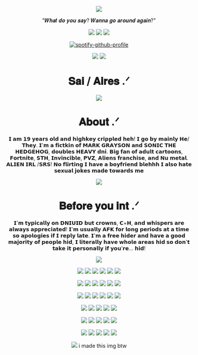 <div align="center">

![](https://komarev.com/ghpvc/?username=Nintenduu&color=324573&abbreviated=true&style=for-the-badge)


"𝑾𝒉𝒂𝒕 𝒅𝒐 𝒚𝒐𝒖 𝒔𝒂𝒚? 𝑾𝒂𝒏𝒏𝒂 𝒈𝒐 𝒂𝒓𝒐𝒖𝒏𝒅 𝒂𝒈𝒂𝒊𝒏?"


<img src="https://64.media.tumblr.com/f5b6c91251ceca3aaff424275ecf70e3/98cbc5b0decebdf1-55/s100x200/962c768bff39e459f6e5a32e72a137413fdb1ab7.gifv">  <img src="https://64.media.tumblr.com/1594df6b89b00f690b1d4305314af5ae/4549815c4d76e6d3-63/s100x200/abf2fcb267bcf059ceef9da772802acb6da7d0c2.gifv">  <img src="https://64.media.tumblr.com/793fce3e93d4202de8d52c5c31205295/786382531e2cf337-e8/s100x200/c149d58f1fd7f8e5c5310d63ee9fc3717c111106.gifv"> 

[![spotify-github-profile](https://spotify-github-profile.kittinanx.com/api/view?uid=ckindler05&cover_image=true&theme=novatorem&show_offline=true&background_color=121212&interchange=true&bar_color=53b14f&bar_color_cover=true)](https://github.com/kittinan/spotify-github-profile)

<img src="https://64.media.tumblr.com/7253a11bfa8910984f17b1a8d694ca6f/3e919be74c0d52b7-4f/s250x400/2163c4d1bb0fd204797f789ff3590b4539a6198e.webp"> <img src="https://64.media.tumblr.com/dec03436f64c2d1d609174c8ba6ac2f7/3e919be74c0d52b7-c8/s250x400/4b60c016f3df77d2a7056939ba1cbb4709a0dbb9.webp">

# 𝐒𝐚𝐢 / 𝐀𝐢𝐫𝐞𝐬 .ᐟ

<p align="center">
<img src="https://files.catbox.moe/a9x73e.png"> 

  <p align="center">
    
# 𝐀𝐛𝐨𝐮𝐭 .ᐟ

𝗜 𝗮𝗺 𝟭𝟵 𝘆𝗲𝗮𝗿𝘀 𝗼𝗹𝗱 𝗮𝗻𝗱 𝗵𝗶𝗴𝗵𝗸𝗲𝘆 𝗰𝗿𝗶𝗽𝗽𝗹𝗲𝗱 𝗵𝗲𝗵! 𝗜 𝗴𝗼 𝗯𝘆 𝗺𝗮𝗶𝗻𝗹𝘆 𝗛𝗲/𝗧𝗵𝗲𝘆. 𝗜'𝗺 𝗮 𝗳𝗶𝗰𝘁𝗸𝗶𝗻 𝗼𝗳 𝗠𝗔𝗥𝗞 𝗚𝗥𝗔𝗬𝗦𝗢𝗡 𝗮𝗻𝗱 𝗦𝗢𝗡𝗜𝗖 𝗧𝗛𝗘 𝗛𝗘𝗗𝗚𝗘𝗛𝗢𝗚, 𝗱𝗼𝘂𝗯𝗹𝗲𝘀 𝗛𝗘𝗔𝗩𝗬 𝗱𝗻𝗶. 𝗕𝗶𝗴 𝗳𝗮𝗻 𝗼𝗳 𝗮𝗱𝘂𝗹𝘁 𝗰𝗮𝗿𝘁𝗼𝗼𝗻𝘀, 𝗙𝗼𝗿𝘁𝗻𝗶𝘁𝗲, 𝗦𝗧𝗛, 𝗜𝗻𝘃𝗶𝗻𝗰𝗶𝗯𝗹𝗲, 𝗣𝗩𝗭, 𝗔𝗹𝗶𝗲𝗻𝘀 𝗳𝗿𝗮𝗻𝗰𝗵𝗶𝘀𝗲, 𝗮𝗻𝗱 𝗡𝘂 𝗺𝗲𝘁𝗮𝗹. 𝗔𝗟𝗜𝗘𝗡 𝗜𝗥𝗟 /𝗦𝗥𝗦! 𝗡𝗼 𝗳𝗹𝗶𝗿𝘁𝗶𝗻𝗴 𝗜 𝗵𝗮𝘃𝗲 𝗮 𝗯𝗼𝘆𝗳𝗿𝗶𝗲𝗻𝗱 𝗯𝗹𝗲𝗵𝗵𝗵 𝗜 𝗮𝗹𝘀𝗼 𝗵𝗮𝘁𝗲 𝘀𝗲𝘅𝘂𝗮𝗹 𝗷𝗼𝗸𝗲𝘀 𝗺𝗮𝗱𝗲 𝘁𝗼𝘄𝗮𝗿𝗱𝘀 𝗺𝗲

<p align="center">
 <img src="https://files.catbox.moe/hio92w.png">

# 𝐁𝐞𝐟𝐨𝐫𝐞 𝐲𝐨𝐮 𝐢𝐧𝐭 .ᐟ

𝗜'𝗺 𝘁𝘆𝗽𝗶𝗰𝗮𝗹𝗹𝘆 𝗼𝗻 𝗗𝗡𝗜𝗨𝗜𝗗 𝗯𝘂𝘁 𝗰𝗿𝗼𝘄𝗻𝘀, 𝗖+𝗛, 𝗮𝗻𝗱 𝘄𝗵𝗶𝘀𝗽𝗲𝗿𝘀 𝗮𝗿𝗲 𝗮𝗹𝘄𝗮𝘆𝘀 𝗮𝗽𝗽𝗿𝗲𝗰𝗶𝗮𝘁𝗲𝗱! 𝗜'𝗺 𝘂𝘀𝘂𝗮𝗹𝗹𝘆 𝗔𝗙𝗞 𝗳𝗼𝗿 𝗹𝗼𝗻𝗴 𝗽𝗲𝗿𝗶𝗼𝗱𝘀 𝗮𝘁 𝗮 𝘁𝗶𝗺𝗲 𝘀𝗼 𝗮𝗽𝗼𝗹𝗼𝗴𝗶𝗲𝘀 𝗶𝗳 𝗜 𝗿𝗲𝗽𝗹𝘆 𝗹𝗮𝘁𝗲. 𝗜'𝗺 𝗮 𝗳𝗿𝗲𝗲 𝗵𝗶𝗱𝗲𝗿 𝗮𝗻𝗱 𝗵𝗮𝘃𝗲 𝗮 𝗴𝗼𝗼𝗱 𝗺𝗮𝗷𝗼𝗿𝗶𝘁𝘆 𝗼𝗳 𝗽𝗲𝗼𝗽𝗹𝗲 𝗵𝗶𝗱, 𝗜 𝗹𝗶𝘁𝗲𝗿𝗮𝗹𝗹𝘆 𝗵𝗮𝘃𝗲 𝘄𝗵𝗼𝗹𝗲 𝗮𝗿𝗲𝗮𝘀 𝗵𝗶𝗱 𝘀𝗼 𝗱𝗼𝗻'𝘁 𝘁𝗮𝗸𝗲 𝗶𝘁 𝗽𝗲𝗿𝘀𝗼𝗻𝗮𝗹𝗹𝘆 𝗶𝗳 𝘆𝗼𝘂'𝗿𝗲... 𝗵𝗶𝗱!

 <img src="https://files.catbox.moe/n691t7.png"> 

<img src="https://64.media.tumblr.com/69efe6070f4e1f5ac82aeb2e787e3f8a/f2cc2a65c0bafe8b-8b/s100x200/9b356ad70d99802bf6fb4387c8a8dcc9847311c0.pnj"> <img src="https://64.media.tumblr.com/0fb2d88ce1c46a92faa714a2dcc08bc2/0dbb877b56918480-cf/s100x200/538ddae26d3657c6273cc88e5f47de4914d10fc6.gifv"> <img src="https://64.media.tumblr.com/9b5e8c88352be49c24d336554b5d2f04/6ee1344952d88480-5d/s100x200/2a86fd9d660ff3ac099616eafa1558b04b4bab02.gifv"> <img src="https://64.media.tumblr.com/74bcaa83644f26d25eba30eee55da917/466cc56e6bf1232e-3b/s100x200/7d5e1c26fce582a51ee315fc97ca7404c207a79e.gifv"> <img src="https://64.media.tumblr.com/09cde1d50e8555960b583a45a673e453/0ff2c29561239f07-ec/s100x200/6f02258bb142be93295656d6e6ee2fc49a5eeb89.pnj"> <img src="https://64.media.tumblr.com/4ec72b354de7326858e8d8f3b38550ef/7fd652550e885837-6b/s100x200/d0536be10e756e2df904e5ea79210b5bfed8f933.pnj">

<img src="https://64.media.tumblr.com/13e0a0641e69b65bbb57a7ee9614ec61/65b1f656acbea9b4-5d/s100x200/6e9b946bd03f8003d4537e04ddd7d1dfdcdecbeb.gifv"> <img src="https://64.media.tumblr.com/ebc4bcdac83df35e534326610eb531db/74f9c1a7524fc393-9b/s100x200/d0ad8670f2999a33bd367ed89a81fec9430b7f94.pnj"> <img src="https://64.media.tumblr.com/264b3faaea2ed3a94ebaf5b3977aa1f4/8c8884896441bfe0-43/s100x200/4d811bbc122e9cd34ad8782770f79836d89ae1a0.pnj"> <img src="https://64.media.tumblr.com/e646ede56dde4e0fd4701442d894487b/c4321a96434ec589-22/s100x200/652b160571dbbb65e4997b3cd55d7ac584b5a4d6.gifv"> <img src="https://64.media.tumblr.com/612fb10eb946a9b7029d40805b0e6713/98cbc5b0decebdf1-1e/s100x200/49b10d249986c2013753bd00223841fefcf602b7.pnj"> <img src="https://64.media.tumblr.com/c0ad37c3221ae13649342e5089e9d191/562bc653002dd72e-f9/s250x400/2c913830a9eb3c6b44c2a1fc941c26a6e9bb2bf4.gifv">

<img src="https://64.media.tumblr.com/233a5f9e07c8b013a468829142320895/dfc3b96dc8f325ac-70/s100x200/c08d74c8cf6173991744d538f2cf86805c71e36a.gifv"> <img src="https://64.media.tumblr.com/cc8d5deb02f5ef3643e6c0faa44ad480/79d8b316934d24c3-e3/s100x200/deefe774fd57193ca4250ac7307205635e913d40.pnj"> <img src="https://64.media.tumblr.com/3dde7f897933a5df6b0ec62873d836f1/5a137ddc52584ba1-0d/s100x200/8466624425130410d38b87377af73a2617500b0f.gifv"> <img src="https://64.media.tumblr.com/55f565f40b230bf26826a12dbb5432ec/83233fc5c0573244-45/s100x200/4cbf9ae90a2fbaaee080f2d5be3ec900ded7fad7.gifv"> <img src="https://64.media.tumblr.com/4edba2d9d105f7afae27739cf85a54fc/8574ac30b86e31bd-8d/s250x400/f6f7a3634142430eb2a7c118a71999fad642a971.gifv"> <img src="https://64.media.tumblr.com/34f57f1ab1af1f2de9bcc80291919175/8574ac30b86e31bd-f1/s100x200/5223fcb467ebe6cbad87c79f8bc6c407ea0b22d4.pnj">

<img src="https://64.media.tumblr.com/f3757a18fd308c0fb2077da8c1cf940b/eb3ddc08b6af4923-8d/s250x400/bc11bf5c9ccbba3e95d859336aa38de3cc84c962.gifv"> <img src="https://64.media.tumblr.com/b147a05014a4c67d8db1a65fac2b3d5b/1fb39223b20e4f22-28/s250x400/5b7884ccfba4dc53e8b620b3397a9678c5c555ea.gifv"> <img src="https://64.media.tumblr.com/f563f87fd04fcf0bf9d9f7b386158e3c/e2c15a3766805f99-20/s250x400/08fd5e0123f563e89be908216dc0e326f6fac5a8.gifv">  <img src="https://64.media.tumblr.com/c3c48d288332b13f7f62ec4bf69f2344/72e2590fb9e2f26c-0b/s250x400/ee2aff40f2cddbe3f58a37b8001b05de29a7f01a.gifv"> <img src="https://64.media.tumblr.com/a6930e5e0388619b6b0b8539ccadd1c3/ca09ef9e249d9057-76/s250x400/4a1bf0311c10ccb2a8f6fd393bfdddd00eb2f067.gifv">

<img src="https://64.media.tumblr.com/51873f606899f3b89b4378ca2e6d53a9/415a1175c7f3ef38-6e/s250x400/716300e6af3ae11c567c278c3cd1533b216bc3e0.gifv"> <img src="https://64.media.tumblr.com/cc1316dc70db33c78466a86aee5cecd5/3cbd3e1699221007-c3/s250x400/2688f1e4957fa94c32d9b452c11270381a973925.gifv"> <img src="https://64.media.tumblr.com/424d522e9ecbca97bdff634815b234a2/097b8aab6dd20129-cb/s250x400/9fb7307c1b75a6655995de52c3a3031735897cdf.gifv"> <img src="https://64.media.tumblr.com/a06e5bde0a0705dfe4dce42dadb65244/3aebf904216005fd-fd/s250x400/5aa633d1434ea797af426dada3ae7f2198e589c4.gifv"> <img src="https://64.media.tumblr.com/1f689cd6405347170d6783d4e61dc78f/d916ba42e9e7eac2-fa/s250x400/5a7b8a4cb9f3958d0abec19856c4a5c9e70f8213.gifv">

<img src="https://64.media.tumblr.com/ff321844051953fabbb612f3d1d5ac94/b035b516dc88dd13-8a/s250x400/f9abd4953811179ca1d214f75d1d4cbce5156095.gifv"> <img src="https://64.media.tumblr.com/910aa333f3854cad291c88dda175208b/b32c64cc93000922-d5/s250x400/d908805a7997274774b7cfcf8c8b137b56779665.gifv"> <img src="https://64.media.tumblr.com/e9a5266fb438bba0a1e7b64ee86a0e32/e24aea302e062a10-5b/s250x400/04dfab7ec354802ce4369191ef8a0676db506390.webp"> <img src="https://64.media.tumblr.com/e0381520571728b4899d2dbb6fe824ea/6db96f7ecd419257-c9/s250x400/1859c6ce568a015efefda3a29da632c434fb2421.gifv"> <img src="https://64.media.tumblr.com/3865bb2701ec3d37ac4defd5ea159229/dc11c7668e47e45f-c4/s250x400/ebde59e5062c79724d416e54376d5a40bce0430d.gifv">

<img src="https://files.catbox.moe/iiv4e2.jpg">
i made this img btw

</div>
